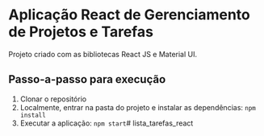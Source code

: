 # Aplicação React de Gerenciamento de Projetos e Tarefas

Projeto criado com as bibliotecas React JS e Material UI.

## Passo-a-passo para execução

1. Clonar o repositório
2. Localmente, entrar na pasta do projeto e instalar as dependências:
   `
   npm install
   `
3. Executar a aplicação:
   `
   npm start
   `# lista_tarefas_react
